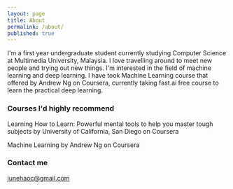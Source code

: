 ```yaml
---
layout: page
title: About
permalink: /about/
published: true
---
```

I'm a first year undergraduate student currently studying Computer Science at Multimedia University, Malaysia.
I love travelling around to meet new people and trying out new things.
I'm interested in the field of machine learning and deep learning. I have took Machine Learning course that offered by Andrew Ng on Coursera, currently taking fast.ai free course to learn the practical deep learning.


### Courses I'd highly recommend

Learning How to Learn: Powerful mental tools to help you master tough subjects by University of California, San Diego on Coursera

Machine Learning by Andrew Ng on Coursera



### Contact me

[junehaoc@gmail.com](mailto:junehaoc@gmail.com)
